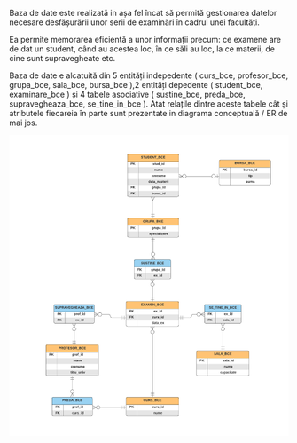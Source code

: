 <p>Baza de date este realizată in așa fel încat să permită gestionarea datelor necesare desfășurării unor serii de examinări în cadrul unei facultăți.<p>
<p>Ea permite memorarea eficientă a unor informații precum: ce examene are de dat un student, când au acestea loc, în ce săli au loc, la ce materii, de cine sunt supravegheate etc.<p>
<p>Baza de date e alcatuită din 5 entități indepedente ( curs_bce, profesor_bce,  grupa_bce, sala_bce, bursa_bce ),2 entități depedente ( student_bce, examinare_bce )  și  4 tabele asociative ( sustine_bce, preda_bce, supravegheaza_bce, se_tine_in_bce ). Atat relațile dintre aceste tabele cât și atributele fiecareia în parte sunt prezentate in diagrama conceptuală / ER de mai jos.<p>
  
  ![diagrama ERD](https://github.com/BarbuCerbulescu/Arhiva_FMI_2019-2021/blob/main/Proiect%20BD/erd.png)
